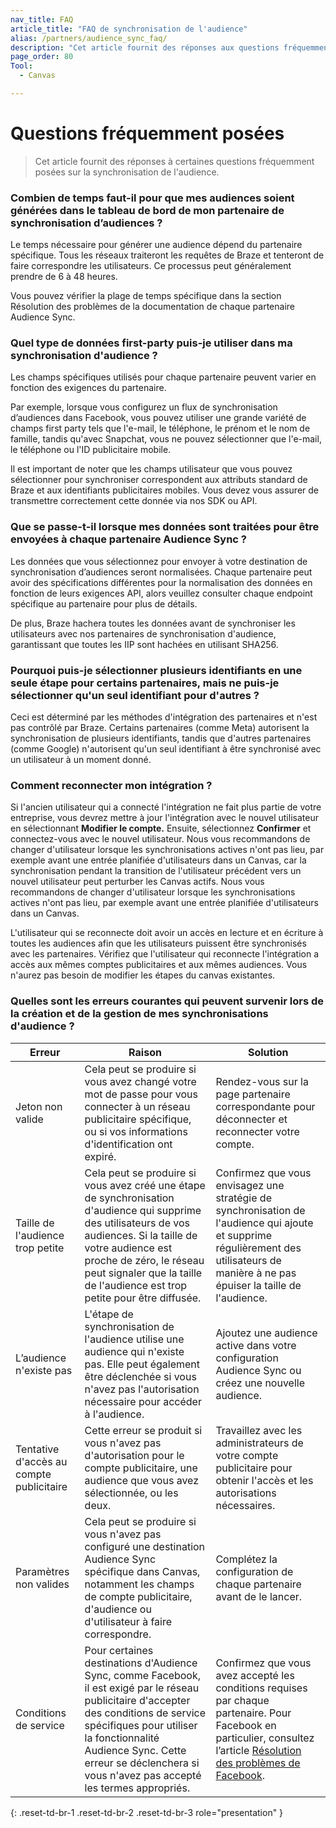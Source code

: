 ```yaml
---
nav_title: FAQ
article_title: "FAQ de synchronisation de l'audience"
alias: /partners/audience_sync_faq/
description: "Cet article fournit des réponses aux questions fréquemment posées sur la synchronisation de l'audience."
page_order: 80
Tool:
  - Canvas

---
```


# Questions fréquemment posées

> Cet article fournit des réponses à certaines questions fréquemment posées sur la synchronisation de l'audience.

### Combien de temps faut-il pour que mes audiences soient générées dans le tableau de bord de mon partenaire de synchronisation d’audiences ?

Le temps nécessaire pour générer une audience dépend du partenaire spécifique. Tous les réseaux traiteront les requêtes de Braze et tenteront de faire correspondre les utilisateurs. Ce processus peut généralement prendre de 6 à 48 heures.

Vous pouvez vérifier la plage de temps spécifique dans la section Résolution des problèmes de la documentation de chaque partenaire Audience Sync.

### Quel type de données first-party puis-je utiliser dans ma synchronisation d'audience ?

Les champs spécifiques utilisés pour chaque partenaire peuvent varier en fonction des exigences du partenaire. 

Par exemple, lorsque vous configurez un flux de synchronisation d’audiences dans Facebook, vous pouvez utiliser une grande variété de champs first party tels que l'e-mail, le téléphone, le prénom et le nom de famille, tandis qu'avec Snapchat, vous ne pouvez sélectionner que l'e-mail, le téléphone ou l'ID publicitaire mobile. 

Il est important de noter que les champs utilisateur que vous pouvez sélectionner pour synchroniser correspondent aux attributs standard de Braze et aux identifiants publicitaires mobiles. Vous devez vous assurer de transmettre correctement cette donnée via nos SDK ou API. 

### Que se passe-t-il lorsque mes données sont traitées pour être envoyées à chaque partenaire Audience Sync ?

Les données que vous sélectionnez pour envoyer à votre destination de synchronisation d’audiences seront normalisées. Chaque partenaire peut avoir des spécifications différentes pour la normalisation des données en fonction de leurs exigences API, alors veuillez consulter chaque endpoint spécifique au partenaire pour plus de détails.

De plus, Braze hachera toutes les données avant de synchroniser les utilisateurs avec nos partenaires de synchronisation d'audience, garantissant que toutes les IIP sont hachées en utilisant SHA256.

### Pourquoi puis-je sélectionner plusieurs identifiants en une seule étape pour certains partenaires, mais ne puis-je sélectionner qu'un seul identifiant pour d'autres ?

Ceci est déterminé par les méthodes d'intégration des partenaires et n'est pas contrôlé par Braze. Certains partenaires (comme Meta) autorisent la synchronisation de plusieurs identifiants, tandis que d'autres partenaires (comme Google) n'autorisent qu'un seul identifiant à être synchronisé avec un utilisateur à un moment donné.

### Comment reconnecter mon intégration ?

Si l'ancien utilisateur qui a connecté l'intégration ne fait plus partie de votre entreprise, vous devrez mettre à jour l'intégration avec le nouvel utilisateur en sélectionnant **Modifier le compte.** Ensuite, sélectionnez **Confirmer** et connectez-vous avec le nouvel utilisateur. Nous vous recommandons de changer d'utilisateur lorsque les synchronisations actives n'ont pas lieu, par exemple avant une entrée planifiée d'utilisateurs dans un Canvas, car la synchronisation pendant la transition de l'utilisateur précédent vers un nouvel utilisateur peut perturber les Canvas actifs. Nous vous recommandons de changer d'utilisateur lorsque les synchronisations actives n'ont pas lieu, par exemple avant une entrée planifiée d'utilisateurs dans un Canvas.

L'utilisateur qui se reconnecte doit avoir un accès en lecture et en écriture à toutes les audiences afin que les utilisateurs puissent être synchronisés avec les partenaires. Vérifiez que l'utilisateur qui reconnecte l'intégration a accès aux mêmes comptes publicitaires et aux mêmes audiences. Vous n'aurez pas besoin de modifier les étapes du canvas existantes. 

### Quelles sont les erreurs courantes qui peuvent survenir lors de la création et de la gestion de mes synchronisations d'audience ?

| Erreur | Raison | Solution |
| --- | --- | --- |
| Jeton non valide | Cela peut se produire si vous avez changé votre mot de passe pour vous connecter à un réseau publicitaire spécifique, ou si vos informations d'identification ont expiré. | Rendez-vous sur la page partenaire correspondante pour déconnecter et reconnecter votre compte. |
| Taille de l'audience trop petite | Cela peut se produire si vous avez créé une étape de synchronisation d'audience qui supprime des utilisateurs de vos audiences. Si la taille de votre audience est proche de zéro, le réseau peut signaler que la taille de l'audience est trop petite pour être diffusée. | Confirmez que vous envisagez une stratégie de synchronisation de l'audience qui ajoute et supprime régulièrement des utilisateurs de manière à ne pas épuiser la taille de l'audience. |
| L’audience n'existe pas | L'étape de synchronisation de l'audience utilise une audience qui n'existe pas. Elle peut également être déclenchée si vous n'avez pas l'autorisation nécessaire pour accéder à l'audience. | Ajoutez une audience active dans votre configuration Audience Sync ou créez une nouvelle audience. |
| Tentative d'accès au compte publicitaire | Cette erreur se produit si vous n'avez pas d'autorisation pour le compte publicitaire, une audience que vous avez sélectionnée, ou les deux. | Travaillez avec les administrateurs de votre compte publicitaire pour obtenir l'accès et les autorisations nécessaires. |
| Paramètres non valides | Cela peut se produire si vous n'avez pas configuré une destination Audience Sync spécifique dans Canvas, notamment les champs de compte publicitaire, d'audience ou d'utilisateur à faire correspondre. | Complétez la configuration de chaque partenaire avant de le lancer. |
| Conditions de service | Pour certaines destinations d'Audience Sync, comme Facebook, il est exigé par le réseau publicitaire d'accepter des conditions de service spécifiques pour utiliser la fonctionnalité Audience Sync. Cette erreur se déclenchera si vous n'avez pas accepté les termes appropriés. | Confirmez que vous avez accepté les conditions requises par chaque partenaire. Pour Facebook en particulier, consultez l’article [Résolution des problèmes de Facebook]({{site.baseurl}}/partners/canvas_steps/facebook_audience_sync/#troubleshooting). |
{: .reset-td-br-1 .reset-td-br-2 .reset-td-br-3 role="presentation" }

